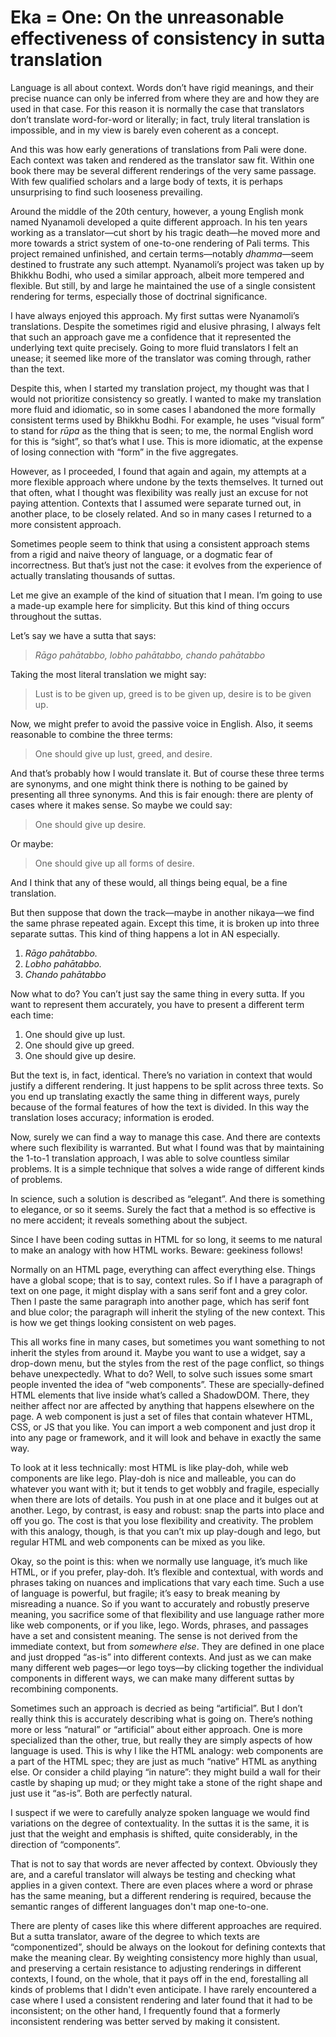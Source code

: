 # Eka = One: On the unreasonable effectiveness of consistency in sutta translation

Language is all about context. Words don’t have rigid meanings, and their precise nuance can only be inferred from where they are and how they are used in that case. For this reason it is normally the case that translators don’t translate word-for-word or literally; in fact, truly literal translation is impossible, and in my view is barely even coherent as a concept.

And this was how early generations of translations from Pali were done. Each context was taken and rendered as the translator saw fit. Within one book there may be several different renderings of the very same passage. With few qualified scholars and a large body of texts, it is perhaps unsurprising to find such looseness prevailing.

Around the middle of the 20th century, however, a young English monk named Nyanamoli developed a quite different approach. In his ten years working as a translator—cut short by his tragic death—he moved more and more towards a strict system of one-to-one rendering of Pali terms. This project remained unfinished, and certain terms—notably _dhamma_—seem destined to frustrate any such attempt. Nyanamoli’s project was taken up by Bhikkhu Bodhi, who used a similar approach, albeit more tempered and flexible. But still, by and large he maintained the use of a single consistent rendering for terms, especially those of doctrinal significance.

I have always enjoyed this approach. My first suttas were Nyanamoli’s translations. Despite the sometimes rigid and elusive phrasing, I always felt that such an approach gave me a confidence that it represented the underlying text quite precisely. Going to more fluid translators I felt an unease; it seemed like more of the translator was coming through, rather than the text.

Despite this, when I started my translation project, my thought was that I would not prioritize consistency so greatly. I wanted to make my translation more fluid and idiomatic, so in some cases I abandoned the more formally consistent terms used by Bhikkhu Bodhi. For example, he uses “visual form” to stand for _rūpa_ as the thing that is seen; to me, the normal English word for this is “sight”, so that’s what I use. This is more idiomatic, at the expense of losing connection with “form” in the five aggregates.

However, as I proceeded, I found that again and again, my attempts at a more flexible approach where undone by the texts themselves. It turned out that often, what I thought was flexibility was really just an excuse for not paying attention. Contexts that I assumed were separate turned out, in another place, to be closely related. And so in many cases I returned to a more consistent approach.

Sometimes people seem to think that using a consistent approach stems from a rigid and naive theory of language, or a dogmatic fear of incorrectness. But that’s just not the case: it evolves from the experience of actually translating thousands of suttas.

Let me give an example of the kind of situation that I mean. I’m going to use a made-up example here for simplicity. But this kind of thing occurs throughout the suttas.

Let’s say we have a sutta that says:

> *Rāgo pahātabbo, lobho pahātabbo, chando pahātabbo*

Taking the most literal translation we might say:

> Lust is to be given up, greed is to be given up, desire is to be given up.

Now, we might prefer to avoid the passive voice in English. Also, it seems reasonable to combine the three terms:

> One should give up lust, greed, and desire.

And that’s probably how I would translate it. But of course these three terms are synonyms, and one might think there is nothing to be gained by presenting all three synonyms. And this is fair enough: there are plenty of cases where it makes sense. So maybe we could say:

> One should give up desire.

Or maybe:

> One should give up all forms of desire.

And I think that any of these would, all things being equal, be a fine translation.

But then suppose that down the track—maybe in another nikaya—we find the same phrase repeated again. Except this time, it is broken up into three separate suttas. This kind of thing happens a lot in AN especially.

1.  *Rāgo pahātabbo.*
2. *Lobho pahātabbo.*
3. *Chando pahātabbo*

Now what to do? You can’t just say the same thing in every sutta. If you want to represent them accurately, you have to present a different term each time:

1. One should give up lust.
2. One should give up greed.
3. One should give up desire.

But the text is, in fact, identical. There’s no variation in context that would justify a different rendering. It just happens to be split across three texts. So you end up translating exactly the same thing in different ways, purely because of the formal features of how the text is divided. In this way the translation loses accuracy; information is eroded.

Now, surely we can find a way to manage this case. And there are contexts where such flexibility is warranted. But what I found was that by maintaining the 1-to-1 translation approach, I was able to solve countless similar problems. It is a simple technique that solves a wide range of different kinds of problems.

In science, such a solution is described as “elegant”. And there is something to elegance, or so it seems. Surely the fact that a method is so effective is no mere accident; it reveals something about the subject.

Since I have been coding suttas in HTML for so long, it seems to me natural to make an analogy with how HTML works. Beware: geekiness follows!

Normally on an HTML page, everything can affect everything else. Things have a global scope; that is to say, context rules. So if I have a paragraph of text on one page, it might display with a sans serif font and a grey color. Then I paste the same paragraph into another page, which has serif font and blue color; the paragraph will inherit the styling of the new context. This is how we get things looking consistent on web pages.

This all works fine in many cases, but sometimes you want something to not inherit the styles from around it. Maybe you want to use a widget, say a drop-down menu, but the styles from the rest of the page conflict, so things behave unexpectedly. What to do? Well, to solve such issues some smart people invented the idea of “web components”. These are specially-defined HTML elements that live inside what’s called a ShadowDOM. There, they neither affect nor are affected by anything that happens elsewhere on the page. A web component is just a set of files that contain whatever HTML, CSS, or JS that you like. You can import a web component and just drop it into any page or framework, and it will look and behave in exactly the same way.

To look at it less technically: most HTML is like play-doh, while web components are like lego. Play-doh is nice and malleable, you can do whatever you want with it; but it tends to get wobbly and fragile, especially when there are lots of details. You push in at one place and it bulges out at another. Lego, by contrast, is easy and robust: snap the parts into place and off you go. The cost is that you lose flexibility and creativity. The problem with this analogy, though, is that you can’t mix up play-dough and lego, but  regular HTML and web components can be mixed as you like.

Okay, so the point is this: when we normally use language, it’s much like HTML, or if you prefer, play-doh. It’s flexible and contextual, with words and phrases taking on nuances and implications that vary each time. Such a use of language is powerful, but fragile; it’s easy to break meaning by misreading a nuance. So if you want to accurately and robustly preserve meaning, you sacrifice some of that flexibility and use language rather more like web components, or if you like, lego. Words, phrases, and passages have a set and consistent meaning. The sense is not derived from the immediate context, but from *somewhere else*. They are defined in one place and just dropped “as-is” into different contexts. And just as we can make many different web pages—or lego toys—by clicking together the individual components in different ways, we can make many different suttas by recombining components.

Sometimes such an approach is decried as being “artificial”. But I don’t really think this is accurately describing what is going on. There’s nothing more or less “natural” or “artificial” about either approach. One is more specialized than the other, true, but really they are simply aspects of how language is used. This is why I like the HTML analogy: web components are a part of the HTML spec; they are just as much “native” HTML as anything else. Or consider a child playing “in nature”: they might build a wall for their castle by shaping up mud; or they might take a stone of the right shape and just use it “as-is”. Both are perfectly natural.

I suspect if we were to carefully analyze spoken language we would find variations on the degree of contextuality. In the suttas it is the same, it is just that the weight and emphasis is shifted, quite considerably, in the direction of “components”.

That is not to say that words are never affected by context. Obviously they are, and a careful translator will always be testing and checking what applies in a given context. There are even places where a word or phrase has the same meaning, but a different rendering is required, because the semantic ranges of different languages don't map one-to-one.

There are plenty of cases like this where different approaches are required. But a sutta translator, aware of the degree to which texts are “componentized”, should be always on the lookout for defining contexts that make the meaning clear. By weighting consistency more highly than usual, and preserving a certain resistance to adjusting renderings in different contexts, I found, on the whole, that it pays off in the end, forestalling all kinds of problems that I didn't even anticipate. I have rarely encountered a case where I used a consistent rendering and later found that it had to be inconsistent; on the other hand, I frequently found that a formerly inconsistent rendering was better served by making it consistent.
